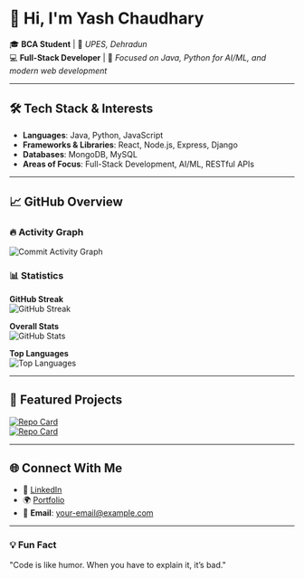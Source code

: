 # 👋 Hi, I'm Yash Chaudhary  

🎓 **BCA Student** | 🏫 *UPES, Dehradun*  
💻 **Full-Stack Developer** | 🚀 *Focused on Java, Python for AI/ML, and modern web development*  

---

## 🛠 **Tech Stack & Interests**
- **Languages**: Java, Python, JavaScript  
- **Frameworks & Libraries**: React, Node.js, Express, Django  
- **Databases**: MongoDB, MySQL  
- **Areas of Focus**: Full-Stack Development, AI/ML, RESTful APIs  

---

## 📈 **GitHub Overview**

### 🔥 **Activity Graph**
![Commit Activity Graph](https://github-profile-summary-cards.vercel.app/api/cards/productive-time?username=Yash016210&theme=github_dark)

### 📊 **Statistics**

**GitHub Streak**  
![GitHub Streak](https://github-readme-streak-stats.herokuapp.com?user=Yash016210&theme=github-dark-blue&date_format=M%20j%5B%2C%20Y%5D)

**Overall Stats**  
![GitHub Stats](https://github-readme-stats.vercel.app/api?username=Yash016210&show_icons=true&theme=github_dark)

**Top Languages**  
![Top Languages](https://github-readme-stats.vercel.app/api/top-langs/?username=Yash016210&layout=compact&theme=github_dark)

---

## 📂 **Featured Projects**
[![Repo Card](https://github-readme-stats.vercel.app/api/pin/?username=Yash016210&repo=repo-name&theme=github_dark)](https://github.com/Yash016210/repo-name)  
[![Repo Card](https://github-readme-stats.vercel.app/api/pin/?username=Yash016210&repo=repo-name&theme=github_dark)](https://github.com/Yash016210/repo-name)

---

## 🌐 **Connect With Me**
- 💼 [LinkedIn](https://linkedin.com/in/your-profile)  
- 🌍 [Portfolio](https://your-portfolio-link)  
- 📧 **Email**: your-email@example.com  

---

### 💡 **Fun Fact**
"Code is like humor. When you have to explain it, it’s bad."
